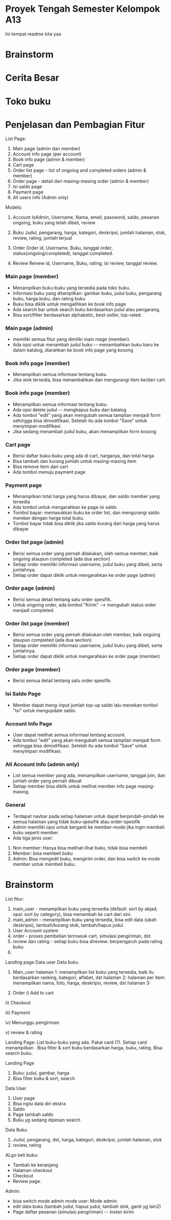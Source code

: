 # Proyek Tengah Semester Kelompok A13

Ini tempat readme kita yaa

<h1>
  Brainstorm
</h1>


<h1>
  Cerita Besar
</h1>

<h1>
  Toko buku
</h1>

<h1>
  Penjelasan dan Pembagian Fitur
</h1>


List Page:
1. Main page (admin dan member)
2. Account info page (per account)
3. Book info page (admin & member)
4. Cart page
5. Order list page - list of ongoing and completed orders (admin & member)
6. Order page - detail dari masing-masing order (admin & member)
7. Isi saldo page
8. Payment page
9. All users info (Admin only)



Models:
1. Account
   IsAdmin, Username, Nama, email, password, saldo, pesanan ongoing, buku yang telah dibeli, review

2. Buku
   Judul, pengarang, harga, kategori, deskripsi, jumlah halaman, stok, review, rating, jumlah terjual

3. Order
   Order id, Username, Buku, tanggal order, status(ongoing/completed), tanggal completed.

4. Review
   Reivew id, Username, Buku, rating, isi review, tanggal review.

<h3>
  Main page (member)
</h3>

- Menampilkan buku-buku yang tersedia pada toko buku.
- Informasi buku yang ditampilkan: gambar buku, judul buku, pengarang buku, harga buku, dan rating buku
- Buku bisa diklik untuk mengalihkan ke book info page
- Ada search bar untuk search buku berdasarkan judul atau pengarang.
- Bisa sort/filter berdasarkan alphabetic, best-seller, top-rated.

<h3>
  Main page (admin)
</h3>

- memiliki semua fitur yang dimiliki main mage (member).
- Ada opsi untuk menambah judul buku -- menambahkan buku baru ke dalam katalog, diarahkan ke book info page yang kosong

<h3>
  Book info page (member)
</h3>

- Menampilkan semua informasi tentang buku
- Jika stok tersedia, bisa menambahkan dan mengurangi item ke/dari cart.

<h3>
  Book info page (member)
</h3>

- Menampilkan semua informasi tentang buku.
- Ada opsi delete judul -- menghapus buku dari katalog
- Ada tombol "edit" yang akan mengubah semua tampilan menjadi form sehingga bisa dimodifikasi. Setelah itu ada tombol "Save" untuk menyimpan modifikasi.
- Jika sedang menambah judul buku, akan menampilkan form kosong


<h3>
  Cart page
</h3>

- Berisi daftar buku-buku yang ada di cart, harganya, dan total harga
- Bisa tambah dan kurang jumlah untuk masing-masing item
- Bisa remove item dari cart
- Ada tombol menuju payment page

<h3>
  Payment page
</h3>

- Menampilkan total harga yang harus dibayar, dan saldo member yang tersedia
- Ada tombol untuk mengarahkan ke page isi saldo
- Tombol bayar: memasukkan buku ke order list, dan mengurangi saldo member dengan harga total buku.
- Tombol bayar tidak bisa diklik jika saldo kurang dari harga yang harus dibayar


<h3>
  Order list page (admin)
</h3>

- Berisi semua order yang pernah dilakukan, oleh semua member, baik ongoing ataupun completed (ada dua section)
- Setiap order memiliki informasi username, judul buku yang dibeli, serta jumlahnya.
- Setiap order dapat diklik untuk mengarahkan ke order page (admin)

<h3>
  Order page (admin)
</h3>

- Berisi semua detail tentang satu order spesifik.
- Untuk ongoing order, ada tombol "Kirim" --> mengubah status order menjadi completed. 


<h3>
  Order list page (member)
</h3>

- Berisi semua order yang pernah dilakukan oleh member, baik ongoing ataupun completed (ada dua section)
- Setiap order memiliki informasi username, judul buku yang dibeli, serta jumlahnya.
- Setiap order dapat diklik untuk mengarahkan ke order page (member)

<h3>
  Order page (member)
</h3>

- Berisi semua detail tentang satu order spesifik.

<h3>
  Isi Saldo Page
</h3>

- Member dapat meng-input jumlah top-up saldo lalu menekan tombol "Isi" untuk mengupdate saldo.


<h3>
  Account Info Page
</h3>

- User dapat melihat semua informasi tentang account.
- Ada tombol "edit" yang akan mengubah semua tampilan menjadi form sehingga bisa dimodifikasi. Setelah itu ada tombol "Save" untuk menyimpan modifikasi.

<h3>
  All Account Info (admin only) 
</h3>

- List semua member yang ada, menampilkan username, tanggal join, dan jumlah order yang pernah dibuat
- Setiap member bisa diklik untuk melihat member info page masing-masing. 

<h3>
  General
</h3>

- Terdapat navbar pada setiap halaman untuk dapat berpindah-pindah ke semua halaman yang tidak buku-spesifik atau order-spesifik
- Admin memiliki opsi untuk berganti ke member-mode jika ingin membeli buku seperti member.
- Ada tiga  jenis user:
1. Non member: Hanya bisa melihat-lihat buku, tidak bisa membeli
2. Member: bisa membeli buku
3. Admin: Bisa mengedit buku, mengirim order, dan bisa switch ke mode member untuk membeli buku.



<h1>
  Brainstorm
</h1>


List fitur:
1. main_user - menampilkan buku yang tersedia (default: sort by abjad, opsi: sort by category), bisa menambah ke cart dari sini.
2. main_admin - menampilkan buku yang tersedia, bisa edit data (ubah deskripsi), tambah/kurang stok, tambah/hapus judul.
3. User Account system
4. order - proses pembelian termasuk cart, simulasi pengiriman, dst.
5. review dan rating - setiap buku bisa direview: berpengaruh pada rating buku
7. 

Landing page
Data user
Data buku




1. Main_user
halaman 1: menampilkan list buku yang tersedia, baik itu berdasarkan ranking, kategori, alfabet, dst
halaman 2: halaman per item: menampilkan nama, foto, harga, deskripsi, review, dst
halaman 3: 


2. Order
i) Add to cart

ii) Checkout

iii) Payment

iv) Menunggu pengiriman

v) review & rating

Landing Page:
List buku-buku yang ada. Pakai card (?). Setiap card menampilkan . Bisa filter & sort buku berdasarkan harga, buku, rating. Bisa search buku.

Landing Page
1) Buku: judul, gambar, harga
3) Bisa filter buku & sort, search


Data User
1) User page
2) Bisa ngisi data diri ekstra
3) Saldo
4) Page tambah saldo
5) Buku yg sedang dipesan search

Data Buku
1) Judul, pengarang, dst, harga, kategori, deskripsi, jumlah halaman, stok
2) review, rating

ALgo beli buku:
- Tambah ke keranjang
- Halaman checkout
- Checkout
- Review page.

Admin:
- bisa switch mode admin mode user:
Mode admin:
- edit data buku (tambah judul, hapus judul, tambah stok, ganti yg lain2)
- Page daftar pesanan (simulasi pengiriman) -- instan kirim

